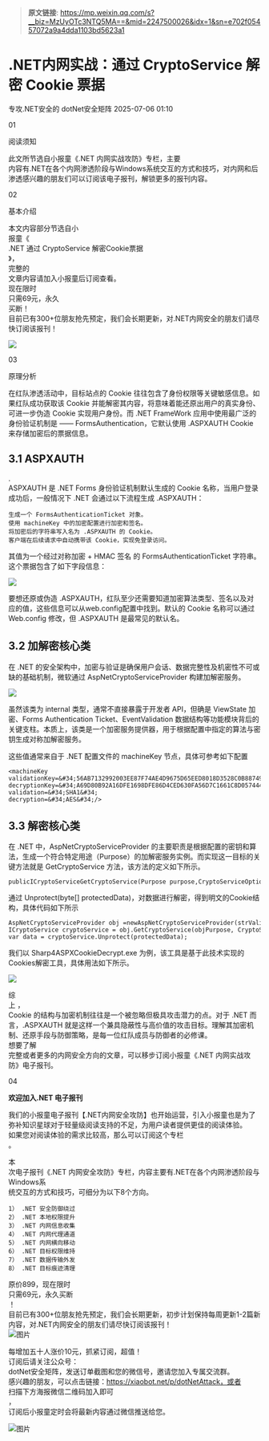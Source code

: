 > **原文链接**: https://mp.weixin.qq.com/s?__biz=MzUyOTc3NTQ5MA==&mid=2247500026&idx=1&sn=e702f05457072a9a4dda1103bd5623a1

#  .NET内网实战：通过 CryptoService 解密 Cookie 票据  
专攻.NET安全的  dotNet安全矩阵   2025-07-06 01:10  
  
01  
  
阅读须知  
  
此文所节选自小报童《.NET 内网实战攻防》专栏，主要  
内容有.NET在各个内网渗透阶段与Windows系统交互的方式和技巧，对内网和后渗透感兴趣的朋友们可以订阅该电子报刊，解锁更多的报刊内容。  
  
  
  
02  
  
基本介绍  
  
本文内容部分节选自小  
报童《  
.NET 通过 CryptoService 解密Cookie票据  
》，  
完整的  
文章内容请加入小报童后订阅查看。  
现在限时  
只需69元，永久  
买断！  
目前已有300+位朋友抢先预定，我们会长期更新，对.NET内网安全的朋友们请尽快订阅该报刊！  
  
![](https://mmbiz.qpic.cn/mmbiz_png/NO8Q9ApS1YibKCkhZK3EQN9qLsAqc28xHugsfnAASnD6t9icaRMAKDd6w9WtSJMxRPrJpC2eooRrgHjH4EEvb1GA/640?wx_fmt=png&from=appmsg "")  
  
03  
  
原理分析  
  
在红队渗透活动中，目标站点的 Cookie 往往包含了身份权限等关键敏感信息。如果红队成功获取该 Cookie 并能解密其内容，将意味着能还原出用户的真实身份、可进一步伪造 Cookie 实现用户身份。而 .NET FrameWork 应用中使用最广泛的身份验证机制是 —— FormsAuthentication，它默认使用 .ASPXAUTH Cookie 来存储加密后的票据信息。  
## 3.1 ASPXAUTH  
  
.  
ASPXAUTH 是 .NET Forms 身份验证机制默认生成的 Cookie 名称，当用户登录成功后，一般情况下 .NET 会通过以下流程生成 .ASPXAUTH：  
  

```
生成一个 FormsAuthenticationTicket 对象。
使用 machineKey 中的加密配置进行加密和签名。
将加密后的字符串写入名为 .ASPXAUTH 的 Cookie。
客户端在后续请求中自动携带该 Cookie，实现免登录访问。
```

  
  
其值为一个经过对称加密 + HMAC 签名 的 FormsAuthenticationTicket 字符串。这个票据包含了如下字段信息：  
  
![](https://mmbiz.qpic.cn/mmbiz_jpg/NO8Q9ApS1YibKCkhZK3EQN9qLsAqc28xHtjXh2WXhuJWt1AQVdJ9qI5ehWEEhppcVTpdgCksedhO0cGMoQK9LZQ/640?wx_fmt=other&from=appmsg "")  
  
要想还原或伪造 .ASPXAUTH，红队至少还需要知道加密算法类型、签名以及对应的值，这些信息可以从web.config配置中找到。默认的 Cookie 名称可以通过 Web.config 修改，但 .ASPXAUTH 是最常见的默认名。  
## 3.2 加解密核心类  
  
在 .NET 的安全架构中，加密与验证是确保用户会话、数据完整性及机密性不可或缺的基础机制，微软通过 AspNetCryptoServiceProvider 构建加解密服务。  
  
![](https://mmbiz.qpic.cn/mmbiz_jpg/NO8Q9ApS1YibKCkhZK3EQN9qLsAqc28xHYxJXdcZLTF0hC8oLNuC69OjyDZM33gGia6Qw19VacG9sibzfgGtaqAMg/640?wx_fmt=other&from=appmsg "")  
  
虽然该类为 internal 类型，通常不直接暴露于开发者 API，但确是 ViewState 加密、Forms Authentication Ticket、EventValidation 数据结构等功能模块背后的关键支柱。本质上，该类是一个加密服务提供器，用于根据配置中指定的算法与密钥生成对称加解密服务。  
  
这些值通常来自于 .NET 配置文件的 machineKey 节点，具体可参考如下配置  
  

```
<machineKey
validationKey=&#34;56AB7132992003EE87F74AE4D9675D65EED8018D3528C0B8874905B51940DEAF6B85F1D922D19AB8F69781B2326A2F978A064708822FD8C54ED74CADF8592E17&#34;
decryptionKey=&#34;A69D80B92A16DFE1698DFE86D4CED630FA56D7C1661C8D05744449889B88E8DC&#34;
validation=&#34;SHA1&#34;
decryption=&#34;AES&#34;/>

```

  
## 3.3 解密核心类  
  
在 .NET 中，AspNetCryptoServiceProvider 的主要职责是根据配置的密钥和算法，生成一个符合特定用途（Purpose）的加解密服务实例。而实现这一目标的关键方法就是 GetCryptoService 方法，该方法的定义如下所示。  
  

```
publicICryptoServiceGetCryptoService(Purpose purpose,CryptoServiceOptions options = CryptoServiceOptions.None)

```

  
  
通过 Unprotect(byte[] protectedData)，对数据进行解密，得到明文的Cookie结构，具体代码如下所示  
  

```
AspNetCryptoServiceProvider obj =newAspNetCryptoServiceProvider(strValidationKey, strValidationAlgorithm, strDecryptionKey, strDecryptionAlgorithm);
ICryptoService cryptoService = obj.GetCryptoService(objPurpose, CryptoServiceOptions.CacheableOutput);
var data = cryptoService.Unprotect(protectedData);

```

  
  
我们以 Sharp4ASPXCookieDecrypt.exe 为例，该工具是基于此技术实现的Cookies解密工具，具体用法如下所示。  
  
![](https://mmbiz.qpic.cn/mmbiz_jpg/NO8Q9ApS1YibKCkhZK3EQN9qLsAqc28xHaQMW8On7qwMpND7NnZhItnuOLxDvBY7QOn4AHmiciaFpq1WrGTicHb2tw/640?wx_fmt=other&from=appmsg "")  
  
综  
上 ，  
Cookie 的结构与加密机制往往是一个被忽略但极具攻击潜力的点。对于 .NET 而言，.ASPXAUTH 就是这样一个兼具隐蔽性与高价值的攻击目标。理解其加密机制、还原手段与防御策略，是每一位红队成员与防御者的必修课。  
想要了解  
完整或者更多的内网安全方向的文章，可以移步订阅小报童《.NET 内网实战攻防》电子报刊。  
  
04  
  
**欢迎加入.NET 电子报刊**  
  
我们的小报童电子报刊【.NET内网安全攻防】也开始运营，引入小报童也是为了弥补知识星球对于轻量级阅读支持的不足，为用户读者提供更佳的阅读体验。  
如果您对阅读体验的需求比较高，那么可以订阅这个专栏  
。  
  
  
  
  
本  
次电子报刊《.NET 内网安全攻防》专栏，内容主要有.NET在各个内网渗透阶段与Windows系  
统交互的方式和技巧，可细分为以下8个方向。  
  
  

```
1） .NET 安全防御绕过
2） .NET 本地权限提升
3） .NET 内网信息收集
4） .NET 内网代理通道
5） .NET 内网横向移动
6） .NET 目标权限维持
7） .NET 数据传输外发
8） .NET 目标痕迹清理
```

  
  
原价899，现在限时  
只需69元，永久买断  
！  
目前已有300+位朋友抢先预定，我们会长期更新，初步计划保持每周更新1-2篇新内容，对.NET内网安全的朋友们请尽快订阅该报刊！  
![图片](https://mmbiz.qpic.cn/mmbiz_jpg/NO8Q9ApS1YibeicvDNVldcXTgRnFUFTwOqfTleogJThU7kCaZJuuU2BLVLYluu6CFV7BX458AxBcd93ickZ0rmOqQ/640?wx_fmt=other&from=appmsg&wxfrom=5&wx_lazy=1&wx_co=1&tp=webp "")  
  
  
每增加五十人涨价10元，抓紧订阅，超值！  
订阅后请关注公众号：  
dotNet安全矩阵，发送订单截图和您的微信号，邀请您加入专属交流群。  
感兴趣的朋友，可以点击链接：https://xiaobot.net/p/dotNetAttack，或者  
扫描下方海报微信二维码加入即可  
，  
订阅后小报童定时会将最新内容通过微信推送给您。  
  
  
![图片](https://mmbiz.qpic.cn/mmbiz_png/NO8Q9ApS1YibcYzRHEbMJ94q4RpsEsiaK1X6pEHcPaxVgWAKsDQW7UQMUHH7YqeugPCwINJfnPYOh1JPe1yyubnA/640?wx_fmt=png&from=appmsg&wxfrom=5&wx_lazy=1&tp=webp "")  
  
  
